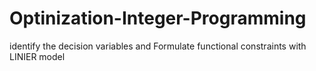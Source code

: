 # Optinization-Integer-Programming
identify the decision variables and Formulate functional constraints with LINIER model 
